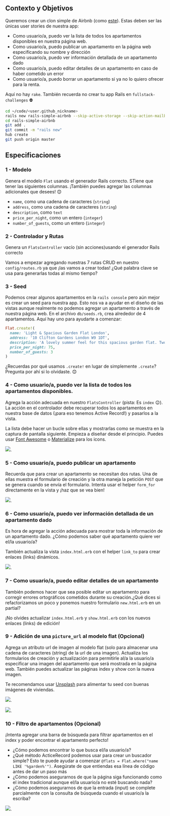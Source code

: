 ## Contexto y Objetivos

Queremos crear un clon simple de Airbnb (como [este](https://rails-simple-airbnb.herokuapp.com)). Estas deben ser las únicas user stories de nuestra app:

- Como usuario/a, puedo ver la lista de todos los apartamentos disponibles en nuestra página web.
- Como usuario/a, puedo publicar un apartamento en la página web especificando su nombre y dirección
- Como usuario/a, puedo ver información detallada de un apartamento dado
- Como usuario/a, puedo editar detalles de un apartamento en caso de haber cometido un error
- Como usuario/a, puedo borrar un apartamento si ya no lo quiero ofrecer para la renta.

Aquí no hay `rake`. También recuerda no crear tu app Rails en `fullstack-challenges` ⛔️

```bash
cd ~/code/<user.github_nickname>
rails new rails-simple-airbnb --skip-active-storage --skip-action-mailbox
cd rails-simple-airbnb
git add .
git commit -m "rails new"
hub create
git push origin master
```

## Especificaciones

### 1 - Modelo

Genera el modelo `Flat` usando el generador Rails correcto. STiene que tener las siguientes columnas. ¡También puedes agregar las columnas adicionales que desees! 😊

- `name`, como una cadena de caracteres (`string`)
- `address`, como una cadena de caracteres (`string`)
- `description`, como `text`
- `price_per_night`, como un entero (`integer`)
- `number_of_guests`, como un entero (`integer`)

### 2 - Controlador y Rutas

Genera un `FlatsController` vacío (sin acciones)usando el generador Rails correcto

Vamos a empezar agregando nuestras 7 rutas CRUD en nuestro `config/routes.rb` ya que ¡las vamos a crear todas! ¿Qué palabra clave se usa para generarlas todas al mismo tiempo?

### 3 - Seed

Podemos crear algunos apartamentos en la `rails console` pero aún mejor es crear un seed para nuestra app. Esto nos va a ayudar en el diseño de las vistas aunque realmente no podemos agregar un apartamento a través de nuestra página web. En el archivo `db/seeds.rb`, crea alrededor de 4 apartamentos. Aquí hay uno para ayudarte a comenzar:

```ruby
Flat.create!(
  name: 'Light & Spacious Garden Flat London',
  address: '10 Clifton Gardens London W9 1DT',
  description: 'A lovely summer feel for this spacious garden flat. Two double bedrooms, open plan living area, large kitchen and a beautiful conservatory',
  price_per_night: 75,
  number_of_guests: 3
)
```

¿Recuerdas por qué usamos `.create!` en lugar de simplemente `.create`? Pregunta por ahí si lo olvidaste. 😊

### 4 - Como usuario/a, puedo ver la lista de todos los apartamentos disponibles.

Agrega la acción adecuada en nuestro `FlatsController` (pista: Es `index` 😉). La acción en el controlador debe recuperar todos los apartamentos en nuestra base de datos (¡para eso tenemos Active Record!) y pasarlos a la vista.

La lista debe hacer un bucle sobre ellas y mostrarlas como se muestra en la captura de pantalla siguiente. Empieza a diseñar desde el principio. Puedes usar [Font Awesome](https://fontawesome.com/icons) o [Materialize](http://materializecss.com/icons.html) para los icons.

![](https://raw.githubusercontent.com/lewagon/fullstack-images/master/rails/simple-airbnb/index.png).

### 5 - Como usuario/a, puedo publicar un apartamento

Recuerda que para crear un apartamento se necesitan dos rutas. Una de ellas muestra el formulario de creación y la otra maneja la petición `POST` que se genera cuando se envía el formulario. Intenta usar el helper `form_for` directamente en la vista y ¡haz que se vea bien!

![](https://raw.githubusercontent.com/lewagon/fullstack-images/master/rails/simple-airbnb/index.png).

### 6 - Como usuario/a, puedo ver información detallada de un apartamento dado

Es hora de agregar la acción adecuada para mostrar toda la información de un apartamento dado. ¿Cómo podemos saber qué apartamento quiere ver el/la usuario/a?

También actualiza la vista `index.html.erb` con el helper `link_to` para crear enlaces (links) dinámicos.

![](https://raw.githubusercontent.com/lewagon/fullstack-images/master/rails/simple-airbnb/show.png).

### 7 - Como usuario/a, puedo editar detalles de un apartamento

También podemos hacer que sea posible editar un apartamento para corregir errores ortográficos cometidos durante su creación.¿Qué dices si refactorizamos un poco y ponemos nuestro formulario `new.html.erb` en un partial?

¡No olvides actualizar `index.html.erb` y `show.html.erb` con los nuevos enlaces (links) de edición!

### 9 - Adición de una `picture_url` al modelo flat (Opcional)

Agrega un atributo url de imagen al modelo flat (solo para almacenar una cadena de caracteres (string) de la url de una imagen). Actualiza los formularios de creación y actualización para permitirle al/a la usuario/a especificar una imagen del apartamento que será mostrada en la página web. También puedes actualizar las páginas index y show con la nueva imagen.

Te recomendamos usar [Unsplash](https://unsplash.com/search/photos/house) para alimentar tu seed con buenas imágenes de viviendas.

![](https://raw.githubusercontent.com/lewagon/fullstack-images/master/rails/simple-airbnb/show_2.png).

![](https://raw.githubusercontent.com/lewagon/fullstack-images/master/rails/simple-airbnb/index_3.png).

### 10 - Filtro de apartamentos (Opcional)

¡Intenta agregar una barra de búsqueda para filtrar apartamentos en el index y poder encontrar el apartamento perfecto!

- ¿Cómo podemos encontrar lo que busca el/la usuario/a?
- ¿Qué método ActiceRecord podemos usar para crear un buscador simple? Esto te puede ayudar a comenzar `@flats = Flat.where("name LIKE '%garden%'")`. Asegúrate de que entiendas esa línea de código antes de dar un paso más
- ¿Cómo podemos asegurarnos de que la página siga funcionando como el index tradicional aunque el/la usuario/a no esté buscando nada?
- ¿Cómo podemos asegurarnos de que la entrada (input) se complete parcialmente con la consulta de búsqueda cuando el usuario/a la escriba?

![](https://raw.githubusercontent.com/lewagon/fullstack-images/master/rails/simple-airbnb/index_4.png).

